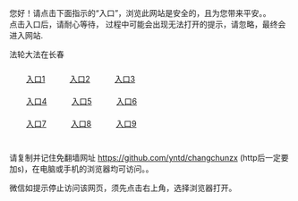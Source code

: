 您好！请点击下面指示的“入口”，浏览此网站是安全的，且为您带来平安。。 <br/>
点击入口后，请耐心等待， 过程中可能会出现无法打开的提示，请忽略，最终会进入网站. </br>

法轮大法在长春<br/>
<div style="padding:10px"><a style="margin:20px" target="_blank" href="https://d7caaf5j5aqso.cloudfront.net/2Qpsp?jlvkmssd" id="ccLink1" rel="nofollow">入口1</a> <a target="_blank" style="margin:20px" href="https://d1mza2n9xxu4o2.cloudfront.net/2Qpsp?wvvhh" id="ccLink2" rel="nofollow">入口2</a> <a style="margin:20px" target="_blank" href="https://d3de5wcvditrxt.cloudfront.net/2Qpsp?kaimakcz" id="ccLink3" rel="nofollow">入口3</a></div>

<div style="padding:10px" ><a style="margin:20px" target="_blank" href="https://d7caaf5j5aqso.cloudfront.net/2Qpsp?jlvkmssd" id="ccLink4" rel="nofollow">入口4</a> <a style="margin:20px" href="https://d1mza2n9xxu4o2.cloudfront.net/2Qpsp?wvvhh" target="_blank" id="ccLink5" rel="nofollow">入口5</a> <a style="margin:20px" href="https://d3de5wcvditrxt.cloudfront.net/2Qpsp?kaimakcz" target="_blank" id="ccLink6" rel="nofollow">入口6</a></div>

<div style="padding:10px"><a style="margin:20px" target="_blank" href="https://d7caaf5j5aqso.cloudfront.net/2Qpsp?jlvkmssd" id="ccLink7" rel="nofollow">入口7</a> <a style="margin:20px" href="https://d1mza2n9xxu4o2.cloudfront.net/2Qpsp?wvvhh" target="_blank" id="ccLink8" rel="nofollow">入口8</a> <a style="margin:20px" target="_blank" href="https://d3de5wcvditrxt.cloudfront.net/2Qpsp?kaimakcz" id="ccLink9" rel="nofollow">入口9</a></div>

<br/>



请复制并记住免翻墙网址 https://github.com/yntd/changchunzx (http后一定要加s)，在电脑或手机的浏览器均可访问。。<br/>

微信如提示停止访问该网页，须先点击右上角，选择浏览器打开。
